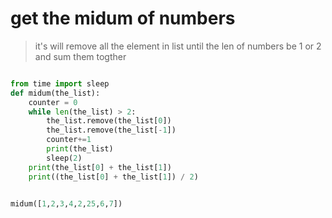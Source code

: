 # get the midum of numbers

> it's will remove all the element in list until the len of numbers be 1 or 2 and sum them togther 


```python

from time import sleep
def midum(the_list):
    counter = 0
    while len(the_list) > 2:
        the_list.remove(the_list[0])
        the_list.remove(the_list[-1])
        counter+=1
        print(the_list)
        sleep(2)
    print(the_list[0] + the_list[1])
    print((the_list[0] + the_list[1]) / 2)


midum([1,2,3,4,2,25,6,7])

```